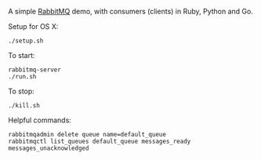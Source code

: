 A simple [RabbitMQ](https://www.rabbitmq.com/) demo, with consumers (clients) in Ruby, Python and Go.

Setup for OS X:

```
./setup.sh
```

To start:

```
rabbitmq-server
./run.sh
```

To stop:

```
./kill.sh
```

Helpful commands:

```
rabbitmqadmin delete queue name=default_queue
rabbitmqctl list_queues default_queue messages_ready messages_unacknowledged
```
